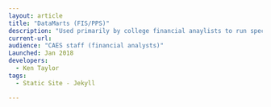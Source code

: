 ```yaml
---
layout: article
title: "DataMarts (FIS/PPS)"
description: "Used primarily by college financial anaylists to run specialized financial reports not otherwise available in DaFIS DS or Kuali."
current-url: 
audience: "CAES staff (financial analysts)"
Launched: Jan 2018
developers:
  - Ken Taylor
tags: 
  - Static Site - Jekyll

---
```

